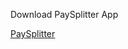 Download PaySplitter App

[PaySplitter](https://github.com/JuliodelJunco/PaySplitter/raw/master/PaySplitter.apk)
